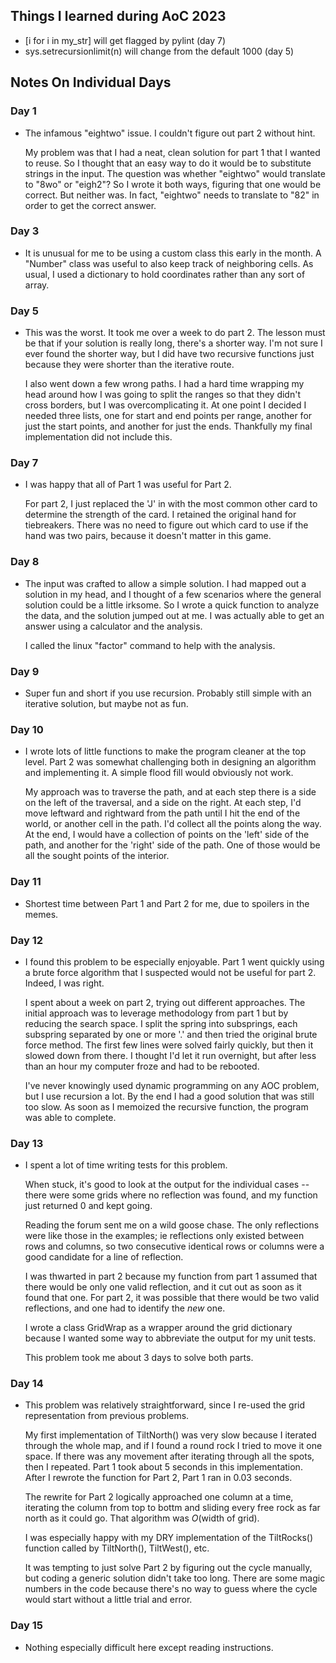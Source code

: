 ## Things I learned during AoC 2023

  - [i for i in my_str] will get flagged by pylint (day 7)
  - sys.setrecursionlimit(n) will change from the default 1000 (day 5)

## Notes On Individual Days

### Day 1

  - The infamous "eightwo" issue. I couldn't figure out part 2 without hint.

    My problem was that I had a neat, clean solution for part 1 that I
    wanted to reuse. So I thought that an easy way to do it would be to
    substitute strings in the input. The question was whether "eightwo"
    would translate to "8wo" or "eigh2"? So I wrote it both ways, figuring
    that one would be correct. But neither was. In fact, "eightwo" needs to
    translate to "82" in order to get the correct answer.

### Day 3

  - It is unusual for me to be using a custom class this early in the month.
    A "Number" class was useful to also keep track of neighboring cells. As
    usual, I used a dictionary to hold coordinates rather than any sort of
    array.

### Day 5

  - This was the worst. It took me over a week to do part 2. The lesson
    must be that if your solution is really long, there's a shorter way.
    I'm not sure I ever found the shorter way, but I did have two recursive
    functions just because they were shorter than the iterative route.

    I also went down a few wrong paths. I had a hard time wrapping my head
    around how I was going to split the ranges so that they didn't cross
    borders, but I was overcomplicating it. At one point I decided I needed
    three lists, one for start and end points per range, another for just
    the start points, and another for just the ends. Thankfully my final
    implementation did not include this.

### Day 7

  - I was happy that all of Part 1 was useful for Part 2.
    
    For part 2, I just replaced the 'J' in with the most common other card to
    determine the strength of the card. I retained the original hand for
    tiebreakers. There was no need to figure out which card to use if the
    hand was two pairs, because it doesn't matter in this game.

### Day 8

  - The input was crafted to allow a simple solution. I had mapped out
    a solution in my head, and I thought of a few scenarios where the general
    solution could be a little irksome. So I wrote a quick function to
    analyze the data, and the solution jumped out at me. I was actually
    able to get an answer using a calculator and the analysis.

    I called the linux "factor" command to help with the analysis.


### Day 9

  - Super fun and short if you use recursion. Probably still simple
    with an iterative solution, but maybe not as fun.


### Day 10

  - I wrote lots of little functions to make the program cleaner at
    the top level. Part 2 was somewhat challenging both in designing
    an algorithm and implementing it. A simple flood fill would
    obviously not work.

    My approach was to traverse the path, and at each step there is
    a side on the left of the traversal, and a side on the right. At
    each step, I'd move leftward and rightward from the path until I
    hit the end of the world, or another cell in the path. I'd collect
    all the points along the way. At the end, I would have a collection
    of points on the 'left' side of the path, and another for the
    'right' side of the path. One of those would be all the sought
    points of the interior.

### Day 11

  - Shortest time between Part 1 and Part 2 for me, due to spoilers in
    the memes.

### Day 12

  - I found this problem to be especially enjoyable. Part 1 went quickly
    using a brute force algorithm that I suspected would not be useful
    for part 2. Indeed, I was right.

    I spent about a week on part 2, trying out different approaches. The
    initial approach was to leverage methodology from part 1 but by
    reducing the search space. I split the spring into subsprings, each
    subspring separated by one or more '.' and then tried the original
    brute force method. The first few lines were solved fairly quickly,
    but then it slowed down from there. I thought I'd let it run overnight,
    but after less than an hour my computer froze and had to be rebooted.

    I've never knowingly used dynamic programming on any AOC problem,
    but I use recursion a lot. By the end I had a good solution that was
    still too slow. As soon as I memoized the recursive function, the
    program was able to complete.
  
### Day 13

  - I spent a lot of time writing tests for this problem.
  
    When stuck, it's good to look at the output for the individual
    cases -- there were some grids where no reflection was found, and my
    function just returned 0 and kept going.
    
    Reading the forum sent me on a wild goose chase. The only reflections
    were like those in the examples; ie reflections only existed between
    rows and columns, so two consecutive identical rows or columns were a
    good candidate for a line of reflection.
    
    I was thwarted in part 2 because my function from part 1 assumed that
    there would be only one valid reflection, and it cut out as soon as it
    found that one. For part 2, it was possible that there would be two
    valid reflections, and one had to identify the *new* one.
    
    I wrote a class GridWrap as a wrapper around the grid dictionary because
    I wanted some way to abbreviate the output for my unit tests.
    
    This problem took me about 3 days to solve both parts.


### Day 14

  - This problem was relatively straightforward, since I re-used the grid
    representation from previous problems.
    
    My first implementation of TiltNorth() was very slow because I iterated
    through the whole map, and if I found a round rock I tried to move it one
    space. If there was any movement after iterating through all the spots,
    then I repeated. Part 1 took about 5 seconds in this implementation. After
    I rewrote the function for Part 2, Part 1 ran in 0.03 seconds.
    
    The rewrite for Part 2 logically approached one column at a time, iterating
    the column from top to bottm and sliding every free rock as far north as
    it could go. That algorithm was *O*(width of grid).

    I was especially happy with my DRY implementation of the TiltRocks()
    function called by TiltNorth(), TiltWest(), etc.

    It was tempting to just solve Part 2 by figuring out the cycle manually,
    but coding a generic solution didn't take too long. There are some magic
    numbers in the code because there's no way to guess where the cycle would
    start without a little trial and error.

### Day 15

  - Nothing especially difficult here except reading instructions.
